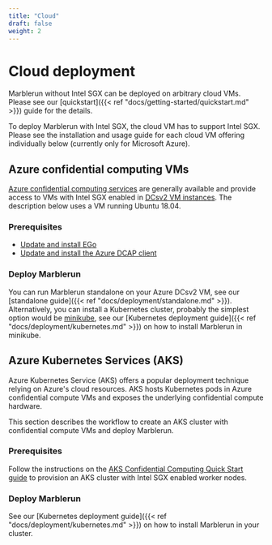 ```yaml
---
title: "Cloud"
draft: false
weight: 2
---
```


# Cloud deployment

Marblerun without Intel SGX can be deployed on arbitrary cloud VMs. Please see
our [quickstart]({{< ref "docs/getting-started/quickstart.md" >}}) guide for the details.

To deploy Marblerun with Intel SGX, the cloud VM has to support Intel SGX.
Please see the installation and usage guide for each cloud VM offering individually
below (currently only for Microsoft Azure).

## Azure confidential computing VMs

[Azure confidential computing services](https://azure.microsoft.com/en-us/solutions/confidential-compute/) are generally available and provide access to VMs with Intel SGX enabled in [DCsv2 VM instances](https://docs.microsoft.com/en-us/azure/virtual-machines/dcv2-series).
The description below uses a VM running Ubuntu 18.04.

### Prerequisites

* [Update and install EGo](https://github.com/edgelesssys/ego#install)
* [Update and install the Azure DCAP client](https://docs.microsoft.com/en-us/azure/confidential-computing/quick-create-portal#3-install-the-intel-and-open-enclave-packages-and-dependencies)

### Deploy Marblerun

You can run Marblerun standalone on your Azure DCsv2 VM, see our [standalone guide]({{< ref "docs/deployment/standalone.md" >}}).
Alternatively, you can install a Kubernetes cluster, probably the simplest option would be [minikube](https://minikube.sigs.k8s.io/docs/start/), see our [Kubernetes deployment guide]({{< ref "docs/deployment/kubernetes.md" >}}) on how to install Marblerun in minikube.

## Azure Kubernetes Services (AKS)

Azure Kubernetes Service (AKS) offers a popular deployment technique relying on
Azure's cloud resources. AKS hosts Kubernetes pods in Azure confidential compute
VMs and exposes the underlying confidential compute hardware.

This section describes the workflow to create an AKS cluster with confidential
compute VMs and deploy Marblerun.

### Prerequisites

Follow the instructions on the [AKS Confidential Computing Quick Start guide](https://docs.microsoft.com/en-us/azure/confidential-computing/confidential-nodes-aks-get-started)
to provision an AKS cluster with Intel SGX enabled worker nodes.

### Deploy Marblerun

See our [Kubernetes deployment guide]({{< ref "docs/deployment/kubernetes.md" >}}) on how to install Marblerun in your cluster.
